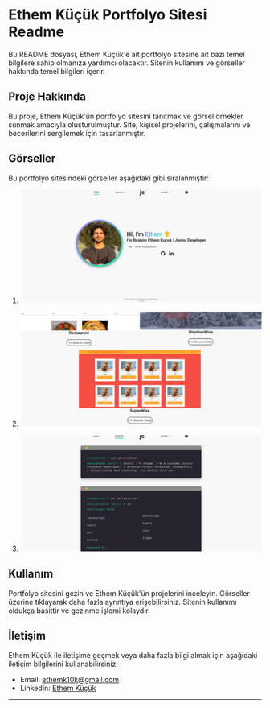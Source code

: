 # Ethem Küçük Portfolyo Sitesi Readme

Bu README dosyası, Ethem Küçük'e ait portfolyo sitesine ait bazı temel bilgilere sahip olmanıza yardımcı olacaktır. Sitenin kullanımı ve görseller hakkında temel bilgileri içerir.

## Proje Hakkında

Bu proje, Ethem Küçük'ün portfolyo sitesini tanıtmak ve görsel örnekler sunmak amacıyla oluşturulmuştur. Site, kişisel projelerini, çalışmalarını ve becerilerini sergilemek için tasarlanmıştır.

## Görseller

Bu portfolyo sitesindeki görseller aşağıdaki gibi sıralanmıştır:

1. ![Açıklama](1.png)

2. ![Açıklama](2.png)
   
4. ![Açıklama](3.png)

## Kullanım

Portfolyo sitesini gezin ve Ethem Küçük'ün projelerini inceleyin. Görseller üzerine tıklayarak daha fazla ayrıntıya erişebilirsiniz. Sitenin kullanımı oldukça basittir ve gezinme işlemi kolaydır.

## İletişim

Ethem Küçük ile iletişime geçmek veya daha fazla bilgi almak için aşağıdaki iletişim bilgilerini kullanabilirsiniz:

- Email: ethemk10k@gmail.com
- LinkedIn: [Ethem Küçük]([https://www.linkedin.com/in/ethemkucuk](https://www.linkedin.com/in/ibrahim-ethem-k%C3%BC%C3%A7%C3%BCk-a2696b201/))

---

